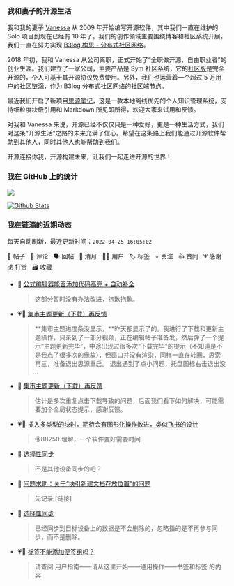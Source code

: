 ### 我和妻子的开源生活

我和我的妻子 [Vanessa](https://github.com/Vanessa219) 从 2009 年开始编写开源软件，其中我们一直在维护的 Solo 项目到现在已经有 10 年了。我们的创作领域主要围绕博客和社区系统开展，我们一直在努力实现 [B3log 构思 - 分布式社区网络](https://ld246.com/article/1546941897596)。

2018 年初，我和 Vanessa 从公司离职，正式开始了“全职做开源、自由职业者”的创业生涯。我们建立了一家公司，主要产品是 Sym 社区系统，它的[社区版](https://github.com/88250/symphony)是完全开源的，个人可基于其开源协议免费使用。另外，我们也运营着一个超过 5 万用户的社区[链滴](https://ld246.com)，作为 B3log 分布式社区网络的社区端节点。

最近我们开启了新项目[思源笔记](https://github.com/siyuan-note/siyuan)，这是一款本地离线优先的个人知识管理系统，支持细粒度块级引用和 Markdown 所见即所得，欢迎大家来试用和反馈。

对我和 Vanessa 来说，开源已经不仅仅只是一种爱好，更是一种生活方式，我们对这条“开源生活”之路的未来充满了信心。希望在这条路上我们能通过开源软件帮助到其他人，同时其他人也能帮助到我们。

开源连接你我，开源构建未来，让我们一起走进开源的世界！

### 我在 GitHub 上的统计

<a title="Hits" target="_blank" href="https://github.com/88250/88250"><img src="https://hits.b3log.org/88250/88250.svg"></a>

[![Github Stats](https://github-readme-stats.vercel.app/api?username=88250&theme=tokyonight&show_icons=true)](https://github.com/88250)

<!--events start -->

### 我在链滴的近期动态

每天自动刷新，最近更新时间：`2022-04-25 16:05:02`

📝 帖子 &nbsp; 💬 评论 &nbsp; 🗣 回帖 &nbsp; 🌙 清月 &nbsp; 👨‍💻 用户 &nbsp; 🏷️ 标签 &nbsp; ⭐️ 关注 &nbsp; 👍 赞同 &nbsp; 💗 感谢 &nbsp; 💰 打赏 &nbsp; 🗃 收藏

* 💬 [公式编辑器能否添加代码高亮 + 自动补全](https://ld246.com/article/1650861431059/comment/1650867407124#comments)

  > 这部分暂时没有办法改进，抱歉抱歉。
* 💗📝 [集市主题更新（下载）再反馈](https://ld246.com/article/1650858064341)

  > **集市主题进度条没显示，**昨天都显示了的。我进行了下载和更新主题操作，只录到了一部分视频，正在编辑帖子准备发，然后弹了一个提示“主题更新完毕”，中途出现过很多次“下载完毕”的提示（不知道是不是我点了很多次的缘故），但窗口并没有渲染，同样一直在转圈，思索再三，准备退出思源重启。 退出遇到了点小问题，托盘图标右击退出没 ..
* 💬 [集市主题更新（下载）再反馈](https://ld246.com/article/1650858064341/comment/1650863802850#comments)

  > 估计是多次重复点击下载导致的问题，后面我们看下如何解决，可能需要加个全局状态提示，感谢反馈。
* 💗💬 [插入多类型的块时，期待会有图形化操作改进，类似飞书的设计](https://ld246.com/article/1650772504441/comment/1650857669151#comments)

  > @88250 理解，一个软件变好需要时间
* 💬 [选择性同步](https://ld246.com/article/1650789279465/comment/1650854714299#comments)

  > 不是其他设备同步的吧？
* 💬 [问题求助：关于“块引新建文档存放位置”的问题](https://ld246.com/article/1650800491094/comment/1650848770506#comments)

  > 先记录 [链接]
* 💬 [选择性同步](https://ld246.com/article/1650789279465/comment/1650848653771#comments)

  > 已经同步到目标设备上的数据是不会删除的，忽略指的是不再参与同步，而不是删除。
* 💗💬 [标签不能添加便签组吗？](https://ld246.com/article/1650821139802/comment/1650842858090#comments)

  > 请查阅 用户指南——请从这里开始——通用操作——书签和标签 的内容


<!--events end -->
